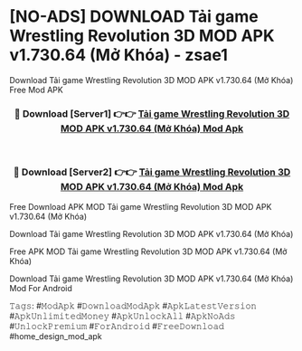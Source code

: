 # [NO-ADS] DOWNLOAD Tải game Wrestling Revolution 3D MOD APK v1.730.64 (Mở Khóa) - zsae1
Download Tải game Wrestling Revolution 3D MOD APK v1.730.64 (Mở Khóa) Free Mod APK

<div align="center">
<h3>🔴 Download [Server1] 👉👉 <a href="https://apk-comot.site?title=Tải_game_Wrestling_Revolution_3D_MOD_APK_v1.730.64_(Mở_Khóa)">Tải game Wrestling Revolution 3D MOD APK v1.730.64 (Mở Khóa) Mod Apk</a></h3><br>

<h3>🔴 Download [Server2] 👉👉 <a href="https://apk-comot.site?title=Tải_game_Wrestling_Revolution_3D_MOD_APK_v1.730.64_(Mở_Khóa)">Tải game Wrestling Revolution 3D MOD APK v1.730.64 (Mở Khóa) Mod Apk</a></h3>
</div>


Free Download APK MOD Tải game Wrestling Revolution 3D MOD APK v1.730.64 (Mở Khóa)

Download Tải game Wrestling Revolution 3D MOD APK v1.730.64 (Mở Khóa) 

Free APK MOD Tải game Wrestling Revolution 3D MOD APK v1.730.64 (Mở Khóa) 

Download Tải game Wrestling Revolution 3D MOD APK v1.730.64 (Mở Khóa) Mod For Android

𝚃𝚊𝚐𝚜: #𝙼𝚘𝚍𝙰𝚙𝚔 #𝙳𝚘𝚠𝚗𝚕𝚘𝚊𝚍𝙼𝚘𝚍𝙰𝚙𝚔 #𝙰𝚙𝚔𝙻𝚊𝚝𝚎𝚜𝚝𝚅𝚎𝚛𝚜𝚒𝚘𝚗 #𝙰𝚙𝚔𝚄𝚗𝚕𝚒𝚖𝚒𝚝𝚎𝚍𝙼𝚘𝚗𝚎𝚢 #𝙰𝚙𝚔𝚄𝚗𝚕𝚘𝚌𝚔𝙰𝚕𝚕 #𝙰𝚙𝚔𝙽𝚘𝙰𝚍𝚜 #𝚄𝚗𝚕𝚘𝚌𝚔𝙿𝚛𝚎𝚖𝚒𝚞𝚖 #𝙵𝚘𝚛𝙰𝚗𝚍𝚛𝚘𝚒𝚍 #𝙵𝚛𝚎𝚎𝙳𝚘𝚠𝚗𝚕𝚘𝚊𝚍 #home_design_mod_apk